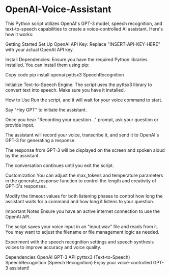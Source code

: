 # OpenAI-Voice-Assistant
This Python script utilizes OpenAI's GPT-3 model, speech recognition, and text-to-speech capabilities to create a voice-controlled AI assistant. Here's how it works:

Getting Started
Set Up OpenAI API Key: Replace "INSERT-API-KEY-HERE" with your actual OpenAI API key.

Install Dependencies: Ensure you have the required Python libraries installed. You can install them using pip:

Copy code
pip install openai pyttsx3 SpeechRecognition

Initialize Text-to-Speech Engine: The script uses the pyttsx3 library to convert text into speech. Make sure you have it installed.

How to Use
Run the script, and it will wait for your voice command to start.

Say "Hey GPT" to initiate the assistant.

Once you hear "Recording your question..." prompt, ask your question or provide input.

The assistant will record your voice, transcribe it, and send it to OpenAI's GPT-3 for generating a response.

The response from GPT-3 will be displayed on the screen and spoken aloud by the assistant.

The conversation continues until you exit the script.

Customization
You can adjust the max_tokens and temperature parameters in the generate_response function to control the length and creativity of GPT-3's responses.

Modify the timeout values for both listening phases to control how long the assistant waits for a command and how long it listens to your question.

Important Notes
Ensure you have an active internet connection to use the OpenAI API.

The script saves your voice input in an "input.wav" file and reads from it. You may want to adjust the filename or file management logic as needed.

Experiment with the speech recognition settings and speech synthesis voices to improve accuracy and voice quality.

Dependencies
OpenAI GPT-3 API
pyttsx3 (Text-to-Speech)
SpeechRecognition (Speech Recognition)
Enjoy your voice-controlled GPT-3 assistant!
